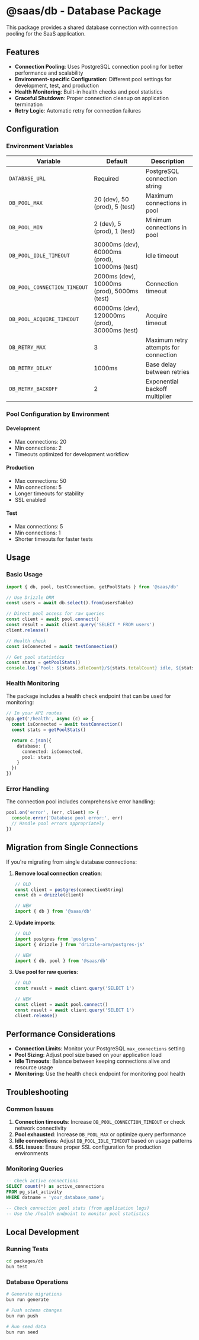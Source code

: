 # @saas/db - Database Package

This package provides a shared database connection with connection pooling for the SaaS application.

## Features

- **Connection Pooling**: Uses PostgreSQL connection pooling for better performance and scalability
- **Environment-specific Configuration**: Different pool settings for development, test, and production
- **Health Monitoring**: Built-in health checks and pool statistics
- **Graceful Shutdown**: Proper connection cleanup on application termination
- **Retry Logic**: Automatic retry for connection failures

## Configuration

### Environment Variables

| Variable | Default | Description |
|----------|---------|-------------|
| `DATABASE_URL` | Required | PostgreSQL connection string |
| `DB_POOL_MAX` | 20 (dev), 50 (prod), 5 (test) | Maximum connections in pool |
| `DB_POOL_MIN` | 2 (dev), 5 (prod), 1 (test) | Minimum connections in pool |
| `DB_POOL_IDLE_TIMEOUT` | 30000ms (dev), 60000ms (prod), 10000ms (test) | Idle timeout |
| `DB_POOL_CONNECTION_TIMEOUT` | 2000ms (dev), 10000ms (prod), 5000ms (test) | Connection timeout |
| `DB_POOL_ACQUIRE_TIMEOUT` | 60000ms (dev), 120000ms (prod), 30000ms (test) | Acquire timeout |
| `DB_RETRY_MAX` | 3 | Maximum retry attempts for connection |
| `DB_RETRY_DELAY` | 1000ms | Base delay between retries |
| `DB_RETRY_BACKOFF` | 2 | Exponential backoff multiplier |

### Pool Configuration by Environment

#### Development

- Max connections: 20
- Min connections: 2
- Timeouts optimized for development workflow

#### Production

- Max connections: 50
- Min connections: 5
- Longer timeouts for stability
- SSL enabled

#### Test

- Max connections: 5
- Min connections: 1
- Shorter timeouts for faster tests

## Usage

### Basic Usage

```typescript
import { db, pool, testConnection, getPoolStats } from '@saas/db'

// Use Drizzle ORM
const users = await db.select().from(usersTable)

// Direct pool access for raw queries
const client = await pool.connect()
const result = await client.query('SELECT * FROM users')
client.release()

// Health check
const isConnected = await testConnection()

// Get pool statistics
const stats = getPoolStats()
console.log(`Pool: ${stats.idleCount}/${stats.totalCount} idle, ${stats.waitingCount} waiting`)
```

### Health Monitoring

The package includes a health check endpoint that can be used for monitoring:

```typescript
// In your API routes
app.get('/health', async (c) => {
  const isConnected = await testConnection()
  const stats = getPoolStats()

  return c.json({
    database: {
      connected: isConnected,
      pool: stats
    }
  })
})
```

### Error Handling

The connection pool includes comprehensive error handling:

```typescript
pool.on('error', (err, client) => {
  console.error('Database pool error:', err)
  // Handle pool errors appropriately
})
```

## Migration from Single Connections

If you're migrating from single database connections:

1. **Remove local connection creation**:

   ```typescript
   // OLD
   const client = postgres(connectionString)
   const db = drizzle(client)

   // NEW
   import { db } from '@saas/db'
   ```

2. **Update imports**:

   ```typescript
   // OLD
   import postgres from 'postgres'
   import { drizzle } from 'drizzle-orm/postgres-js'

   // NEW
   import { db, pool } from '@saas/db'
   ```

3. **Use pool for raw queries**:

   ```typescript
   // OLD
   const result = await client.query('SELECT 1')

   // NEW
   const client = await pool.connect()
   const result = await client.query('SELECT 1')
   client.release()
   ```

## Performance Considerations

- **Connection Limits**: Monitor your PostgreSQL `max_connections` setting
- **Pool Sizing**: Adjust pool size based on your application load
- **Idle Timeouts**: Balance between keeping connections alive and resource usage
- **Monitoring**: Use the health check endpoint for monitoring pool health

## Troubleshooting

### Common Issues

1. **Connection timeouts**: Increase `DB_POOL_CONNECTION_TIMEOUT` or check network connectivity
2. **Pool exhausted**: Increase `DB_POOL_MAX` or optimize query performance
3. **Idle connections**: Adjust `DB_POOL_IDLE_TIMEOUT` based on usage patterns
4. **SSL issues**: Ensure proper SSL configuration for production environments

### Monitoring Queries

```sql
-- Check active connections
SELECT count(*) as active_connections
FROM pg_stat_activity
WHERE datname = 'your_database_name';

-- Check connection pool stats (from application logs)
-- Use the /health endpoint to monitor pool statistics
```

## Local Development

### Running Tests

```bash
cd packages/db
bun test
```

### Database Operations

```bash
# Generate migrations
bun run generate

# Push schema changes
bun run push

# Run seed data
bun run seed
```
